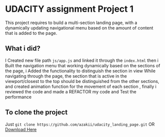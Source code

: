 # UDACITY assignment Project 1

This project requires to build a multi-section landing page, with a dynamically updating navigational menu based on the amount of content that is added to the page.



## What i did?

I Created new file path `js/app.js` and linked it through the `index.html` then i Built the navigation menu that working dynamically based on the sections of the page, i Added the functionality to distinguish the section in view While navigating through the page, the section that is active in the viewport/closest to the top should be distinguished from the other sections, and created animation function for the movement of each section , finally i reviewed the code and made a REFACTOR my code and Test the performance


## To clone the project

Just `git clone https://github.com/azakii/udacity_landing_page.git` OR [Download Here](https://github.com/azakii/udacity_landing_page/archive/master.zip)
